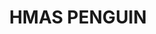 ---
lastmod: '2025-04-06T06:05:20+00:00'
latitude: -33.8279
layout: suburb
longitude: 151.261
postcode: '2091'
state: NSW
title: HMAS PENGUIN
url: /nsw/hmas-penguin/
---